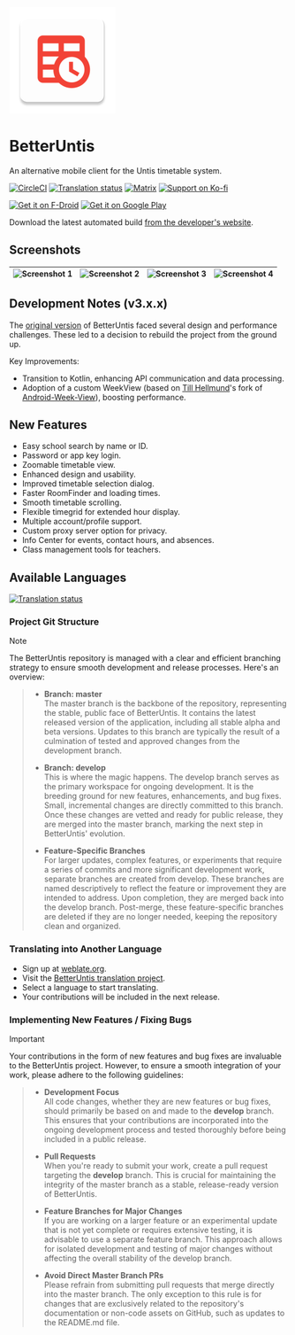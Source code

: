 ![App Icon](https://raw.githubusercontent.com/SapuSeven/BetterUntis/master/app/src/main/res/mipmap-xxxhdpi/ic_launcher.png)

# BetterUntis
An alternative mobile client for the Untis timetable system.

<a href="https://circleci.com/gh/SapuSeven/BetterUntis"><img src="https://img.shields.io/circleci/build/gh/SapuSeven/BetterUntis?style=for-the-badge" alt="CircleCI"></a>
<a href="https://hosted.weblate.org/engage/betteruntis/?utm_source=widget"><img src="https://img.shields.io/badge/dynamic/xml?color=green&label=localized&query=%2F%2F%2A%5Blocal-name%28%29%3D%27text%27%5D%5Blast%28%29%5D%2Ftext%28%29&url=https%3A%2F%2Fhosted.weblate.org%2Fwidgets%2Fbetteruntis%2F-%2Fsvg-badge.svg&style=for-the-badge" alt="Translation status"></a>
<a href="https://matrix.to/#/#github-betteruntis:sapuseven.com"><img src="https://img.shields.io/badge/chat-on matrix-blueviolet?style=for-the-badge" alt="Matrix"></a>
<a href="https://ko-fi.com/sapuseven"><img src="https://img.shields.io/badge/Support-On Ko--fi-%2313C3FF?style=for-the-badge" alt="Support on Ko-fi"></a>

<a href="https://f-droid.org/packages/com.sapuseven.untis"><img src="https://fdroid.gitlab.io/artwork/badge/get-it-on.png" alt="Get it on F-Droid" height="80"></a>
<a href="https://play.google.com/store/apps/details?id=com.sapuseven.untis&utm_source=github&utm_campaign=badge"><img alt="Get it on Google Play" src="https://play.google.com/intl/en_us/badges/static/images/badges/en_badge_web_generic.png" height="80"/></a>

Download the latest automated build [from the developer's website](https://sapuseven.com/app/BetterUntis).

## Screenshots

| ![Screenshot 1](https://raw.githubusercontent.com/SapuSeven/BetterUntis/master/fastlane/metadata/android/en-US/images/phoneScreenshots/1.png) | ![Screenshot 2](https://raw.githubusercontent.com/SapuSeven/BetterUntis/master/fastlane/metadata/android/en-US/images/phoneScreenshots/2.png) | ![Screenshot 3](https://raw.githubusercontent.com/SapuSeven/BetterUntis/master/fastlane/metadata/android/en-US/images/phoneScreenshots/3.png) | ![Screenshot 4](https://raw.githubusercontent.com/SapuSeven/BetterUntis/master/fastlane/metadata/android/en-US/images/phoneScreenshots/4.png) |
|---|---|---|---|

## Development Notes (v3.x.x)
The [original version](https://github.com/SapuSeven/BetterUntis-Legacy) of BetterUntis faced several design and performance challenges. These led to a decision to rebuild the project from the ground up.

Key Improvements:
- Transition to Kotlin, enhancing API communication and data processing.
- Adoption of a custom WeekView (based on [Till Hellmund](https://github.com/thellmund)'s fork of [Android-Week-View](https://github.com/alamkanak/Android-Week-View)), boosting performance.

## New Features
- Easy school search by name or ID.
- Password or app key login.
- Zoomable timetable view.
- Enhanced design and usability.
- Improved timetable selection dialog.
- Faster RoomFinder and loading times.
- Smooth timetable scrolling.
- Flexible timegrid for extended hour display.
- Multiple account/profile support.
- Custom proxy server option for privacy.
- Info Center for events, contact hours, and absences.
- Class management tools for teachers.

## Available Languages
[![Translation status](https://hosted.weblate.org/widget/betteruntis/translations/multi-auto.svg)](https://hosted.weblate.org/engage/betteruntis/)

### Project Git Structure
>[!Note]
The BetterUntis repository is managed with a clear and efficient branching strategy to ensure smooth development and release processes. Here's an overview:
>
> - **Branch: master**  
    The master branch is the backbone of the repository, representing the stable, public face of BetterUntis. It contains the latest released 
    version of the application, including all stable alpha and beta versions. Updates to this branch are typically the result of a culmination 
    of tested and approved changes from the development branch.
>
> - **Branch: develop**  
    This is where the magic happens. The develop branch serves as the primary workspace for ongoing development. It is the breeding ground for 
    new features, enhancements, and bug fixes. Small, incremental changes are directly committed to this branch. Once these changes are vetted 
    and ready for public release, they are merged into the master branch, marking the next step in BetterUntis' evolution.
>
> - **Feature-Specific Branches**  
    For larger updates, complex features, or experiments that require a series of commits and more significant development work, separate 
    branches are created from develop. These branches are named descriptively to reflect the feature or improvement they are intended to 
    address. Upon completion, they are merged back into the develop branch. Post-merge, these feature-specific branches are deleted if they 
    are no longer needed, keeping the repository clean and organized.

### Translating into Another Language
- Sign up at [weblate.org](https://hosted.weblate.org/accounts/register/).
- Visit the [BetterUntis translation project](https://hosted.weblate.org/projects/betteruntis/translations/).
- Select a language to start translating.
- Your contributions will be included in the next release.

### Implementing New Features / Fixing Bugs
>[!Important]
Your contributions in the form of new features and bug fixes are invaluable to the BetterUntis project. However, to ensure a smooth integration of your work, please adhere to the following guidelines:
>
> - **Development Focus**  
    All code changes, whether they are new features or bug fixes, should primarily be based on and made to the **develop** branch. This 
    ensures 
    that your contributions are incorporated into the ongoing development process and tested thoroughly before being included in a public 
    release.
>
> - **Pull Requests**  
    When you're ready to submit your work, create a pull request targeting the **develop** branch. This is crucial for maintaining the 
    integrity of the master branch as a stable, release-ready version of BetterUntis. 
>
> - **Feature Branches for Major Changes**  
    If you are working on a larger feature or an experimental update that is not yet complete or requires extensive testing, it is advisable 
    to use a separate feature branch. This approach allows for isolated development and testing of major changes without affecting the overall 
    stability of the develop branch.
>
> - **Avoid Direct Master Branch PRs**  
    Please refrain from submitting pull requests that merge directly into the master branch. The only exception to this rule is for changes 
    that are exclusively related to the repository's documentation or non-code assets on GitHub, such as updates to the README.md file.
